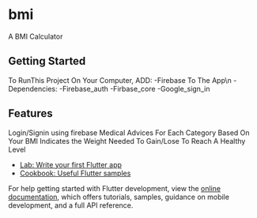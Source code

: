 # bmi

A BMI Calculator

## Getting Started

To RunThis Project On Your Computer, ADD:
 -Firebase To The App\n
 -Dependencies:
 -Firebase_auth
  -Firbase_core
  -Google_sign_in

## Features
 Login/Signin using firebase
 Medical Advices For Each Category Based On Your BMI
 Indicates the Weight Needed To Gain/Lose To Reach A Healthy Level

- [Lab: Write your first Flutter app](https://docs.flutter.dev/get-started/codelab)
- [Cookbook: Useful Flutter samples](https://docs.flutter.dev/cookbook)

For help getting started with Flutter development, view the
[online documentation](https://docs.flutter.dev/), which offers tutorials,
samples, guidance on mobile development, and a full API reference.
